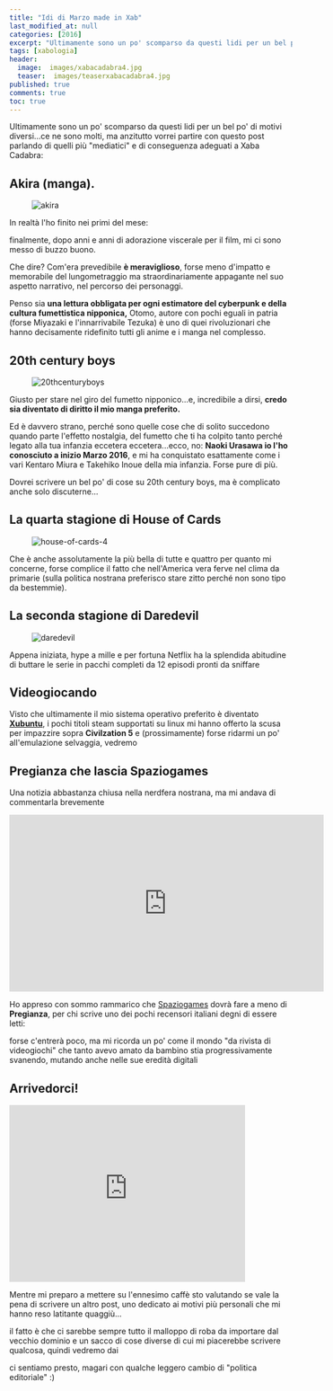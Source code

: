 ```yaml
---
title: "Idi di Marzo made in Xab"
last_modified_at: null
categories: [2016]
excerpt: "Ultimamente sono un po' scomparso da questi lidi per un bel po' di motivi diversi..."
tags: [xabologia]
header:  
  image:  images/xabacadabra4.jpg
  teaser:  images/teaserxabacadabra4.jpg
published: true
comments: true
toc: true
---
```


Ultimamente sono un po' scomparso da questi lidi per un bel po' di motivi diversi...ce ne sono molti, ma anzitutto vorrei partire con questo post parlando di quelli più "mediatici" e di conseguenza adeguati a Xaba Cadabra:

## Akira (manga).

<figure>
<img src='https://vignette4.wikia.nocookie.net/akira/images/e/ec/Akira-2243121.jpg/revision/latest?cb=20130610193205' alt='akira'>
</figure>

In realtà l'ho finito nei primi del mese: 

finalmente, dopo anni e anni di adorazione viscerale per il film, mi ci sono messo di buzzo buono.

Che dire? Com'era prevedibile **è meraviglioso**, forse meno d'impatto e memorabile del lungometraggio ma straordinariamente appagante nel suo aspetto narrativo, nel percorso dei personaggi. 

Penso sia **una lettura obbligata per ogni estimatore del cyberpunk e della cultura fumettistica nipponica,** Otomo, autore con pochi eguali in patria (forse Miyazaki e l'innarrivabile Tezuka) è uno di quei rivoluzionari che hanno decisamente ridefinito tutti gli anime e i manga nel complesso.

## 20th century boys 

<figure>
<img src='https://i7.mangareader.net/20th-century-boys/80/20th-century-boys-84752.jpg' alt='20thcenturyboys'>
</figure>

Giusto per stare nel giro del fumetto nipponico...e, incredibile a dirsi, **credo sia diventato di diritto il mio manga preferito.**

Ed è davvero strano, perché sono quelle cose che di solito succedono quando parte l'effetto nostalgia, del fumetto che ti ha colpito tanto perché legato alla tua infanzia eccetera eccetera...ecco, no: **Naoki Urasawa io l'ho conosciuto a inizio Marzo 2016**, e mi ha conquistato esattamente come i vari Kentaro Miura e Takehiko Inoue della mia infanzia. Forse pure di più.

Dovrei scrivere un bel po' di cose su 20th century boys, ma è complicato anche solo discuterne...

## La quarta stagione di House of Cards

<figure>
<img src='https://www.cinefilos.it/serietv/wp-content/uploads/sites/3/2016/01/house-of-cards-4-anything-for-america.jpg' alt='house-of-cards-4'>
</figure>

Che è anche assolutamente la più bella di tutte e quattro per quanto mi concerne, forse complice il fatto che nell'America vera ferve nel clima da primarie (sulla politica nostrana preferisco stare zitto perché non sono tipo da bestemmie). 

## La seconda stagione di Daredevil 

<figure>
<img src='https://when-will.net/images/artikel/2015/april/Daredevil.jpg' alt='daredevil'>
</figure>

Appena iniziata, hype a mille e per fortuna Netflix ha la splendida abitudine di buttare le serie in pacchi completi da 12 episodi pronti da sniffare

##  Videogiocando

Visto che ultimamente il mio sistema operativo preferito è diventato [**Xubuntu**](https://it.wikipedia.org/wiki/Xubuntu), i pochi titoli steam supportati su linux mi hanno offerto la scusa per impazzire sopra **Civilzation 5** e (prossimamente) forse ridarmi un po' all'emulazione selvaggia, vedremo

## Pregianza che lascia Spaziogames

Una notizia abbastanza chiusa nella nerdfera nostrana, ma mi andava di commentarla brevemente

<iframe width="560" height="315" src="https://www.youtube.com/embed/1ZpZ0hDpObk" frameborder="0" allowfullscreen></iframe>

Ho appreso con sommo rammarico che [Spaziogames](https://www.spaziogames.it/) dovrà fare a meno di **Pregianza**, per chi scrive uno dei pochi recensori italiani degni di essere letti:

forse c'entrerà poco, ma mi ricorda un po' come il mondo "da rivista di videogiochi" che tanto avevo amato da bambino stia progressivamente svanendo, mutando anche nelle sue eredità digitali

## Arrivedorci!

<iframe width="420" height="315" src="https://www.youtube.com/embed/oakmPgqS3po" frameborder="0" allowfullscreen></iframe>

Mentre mi preparo a mettere su l'ennesimo caffè sto valutando se vale la pena di scrivere un altro post, uno dedicato ai motivi più personali che mi hanno reso latitante quaggiù...

il fatto è che ci sarebbe sempre tutto il malloppo di roba da importare dal vecchio dominio e un sacco di cose diverse di cui mi piacerebbe scrivere qualcosa, quindi vedremo dai

ci sentiamo presto, magari con qualche leggero cambio di "politica editoriale" :)